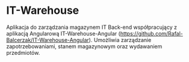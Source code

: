 # IT-Warehouse
Aplikacja do zarządzania magazynem IT
Back-end współpracujący z aplikacją Angularową IT-Warehouse-Angular (https://github.com/Rafal-Balcerzak/IT-Warehouse-Angular).
Umożliwia zarządzanie zapotrzebowaniami, stanem magazynowym oraz wydawaniem przedmiotów.

